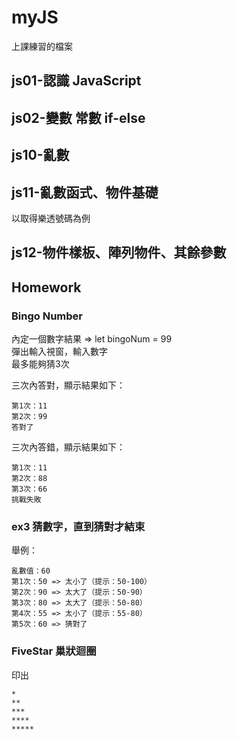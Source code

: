 # myJS

上課練習的檔案

## js01-認識 JavaScript

## js02-變數 常數 if-else

## js10-亂數

## js11-亂數函式、物件基礎
以取得樂透號碼為例

## js12-物件樣板、陣列物件、其餘參數

## Homework

### Bingo Number

內定一個數字結果 => let bingoNum = 99<br>
彈出輸入視窗，輸入數字<br>
最多能夠猜3次<br>

三次內答對，顯示結果如下：
```
第1次：11
第2次：99
答對了
```

三次內答錯，顯示結果如下：
```
第1次：11
第2次：88
第3次：66
挑戰失敗
```

### ex3 猜數字，直到猜對才結束
舉例：<br>
```
亂數值：60
第1次：50 => 太小了（提示：50-100）
第2次：90 => 太大了（提示：50-90）
第3次：80 => 太大了（提示：50-80）
第4次：55 => 太小了（提示：55-80）
第5次：60 => 猜對了
```

### FiveStar 巢狀迴圈
印出
```
*
**
***
****
*****
```

